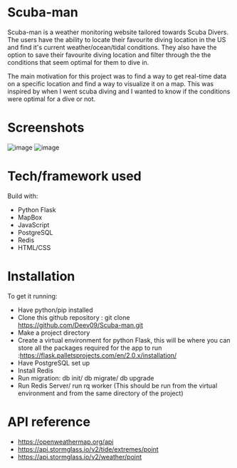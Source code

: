 # Scuba-man
Scuba-man is a weather monitoring website tailored towards Scuba Divers. The users have the ability to locate their favourite diving location in the US and find it's current weather/ocean/tidal conditions. They also have the option to save their favourite diving location and filter through the the conditions that seem optimal for them to dive in.

The main motivation for this project was to find a way to get real-time data on a specific location and find a way to visualize it on a map. This was inspired by when I went scuba diving and I wanted to know if the conditions were optimal for a dive or not.


# Screenshots
![image](https://user-images.githubusercontent.com/47550028/134714109-ababb4b6-246c-42bd-a3e3-07334512f32c.png)
![image](https://user-images.githubusercontent.com/47550028/134714402-6a83ce5b-8982-4d96-a16f-aea21bb22879.png)



# Tech/framework used
Build with:
- Python Flask
- MapBox
- JavaScript
- PostgreSQL
- Redis
- HTML/CSS



# Installation
To get it running:
- Have python/pip installed
- Clone this github repository : git clone https://github.com/Deev09/Scuba-man.git
- Make a project directory 
- Create a virtual environment for python Flask, this will be where you can store all the packages required for the app to run :https://flask.palletsprojects.com/en/2.0.x/installation/   
- Have PostgreSQL set up 
- Install Redis
- Run migration: db init/ db migrate/ db upgrade
- Run Redis Server/ run rq worker (This should be run from the virtual environment and from the same directory of the project)

# API reference
- https://openweathermap.org/api
- https://api.stormglass.io/v2/tide/extremes/point
- https://api.stormglass.io/v2/weather/point



